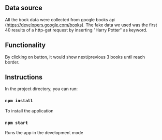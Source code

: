## Data source

All the book data were collected from google books api (https://developers.google.com/books).
The fake data we used was the first 40 results of a http-get request by inserting "Harry Potter" as keyword.

## Functionality

By clicking on button, it would show next/previous 3 books until reach border.

## Instructions

In the project directory, you can run:

### `npm install`

To install the application

### `npm start`

Runs the app in the development mode

